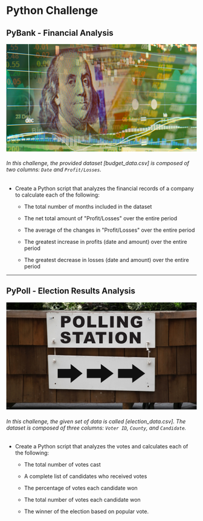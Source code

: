 # Python Challenge 

## PyBank - Financial Analysis

![Revenue](Images/revenue-per-lead.png)

###### In this challenge, the provided dataset [budget_data.csv] is composed of two columns: `Date` and `Profit/Losses`. 


* Create a Python script that analyzes the financial records of a company to calculate each of the following:

  * The total number of months included in the dataset

  * The net total amount of "Profit/Losses" over the entire period

  * The average of the changes in "Profit/Losses" over the entire period

  * The greatest increase in profits (date and amount) over the entire period

  * The greatest decrease in losses (date and amount) over the entire period

-------------------

## PyPoll - Election Results Analysis

![Vote Counting](Images/Vote_counting.png)

###### In this challenge, the given set of data is called [election_data.csv]. The dataset is composed of three columns: `Voter ID`, `County`, and `Candidate`.


* Create a Python script that analyzes the votes and calculates each of the following:

  * The total number of votes cast

  * A complete list of candidates who received votes

  * The percentage of votes each candidate won

  * The total number of votes each candidate won

  * The winner of the election based on popular vote.

